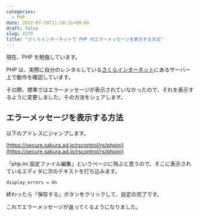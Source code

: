 ```yaml
---
categories:
  - PHP
date: 2012-07-29T11:58:31+09:00
draft: false
slug: 4378
title: "さくらインターネットで PHP のエラーメッセージを表示する方法"
---
```


現在、PHP を勉強しています。

PHP は、実際に自分のレンタルしている[さくらインターネット](http://www.sakura.ad.jp/)にあるサーバー上で動作を確認しています。

その際、標準ではエラーメッセージが表示されていなかったので、それを表示するように変更しました。その方法をシェアします。

## エラーメッセージを表示する方法

以下のアドレスにジャンプします。

[https://secure.sakura.ad.jp/rscontrol/rs/phpini](https://secure.sakura.ad.jp/rscontrol/rs/phpini)

「php.ini 設定ファイル編集」というページに飛ぶと思うので、そこに表示されているエディタに次のテキストを打ち込みます。

```
display_errors = On
```

終わったら「保存する」ボタンをクリックして、設定の完了です。

これでエラーメッセージが返ってくるようになりました。
